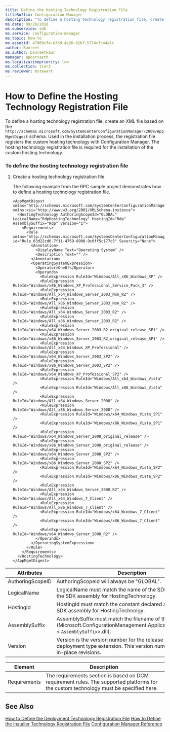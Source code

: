 ```yaml
---
title: Define the Hosting Technology Registration File
titleSuffix: Configuration Manager
description: "To define a hosting technology registration file, create an XML file based on the http://schemas.microsoft.com/SystemCenterConfigurationManager/2009/AppMgmtDigest schema. This file registers the custom hosting technology with Configuration Manager."
ms.date: 09/20/2016
ms.subservice: sdk
ms.service: configuration-manager
ms.topic: how-to
ms.assetid: 47960cf4-e7dd-4e26-92b7-5774cfc44a1c
author: Banreet
ms.author: banreetkaur
manager: apoorvseth
ms.localizationpriority: low
ms.collection: tier3
ms.reviewer: mstewart
---
```

# How to Define the Hosting Technology Registration File
To define a hosting technology registration file, create an XML file based on the `http://schemas.microsoft.com/SystemCenterConfigurationManager/2009/AppMgmtDigest` schema. Used in the installation process, the registration file registers the custom hosting technology with Configuration Manager.  The hosting technology registration file is required for the installation of the custom hosting technology.

### To define the hosting technology registration file

1.  Create a hosting technology registration file.

     The following example from the RPC sample project demonstrates how to define a hosting technology registration file.

    ```
    <AppMgmtDigest xmlns="http://schemas.microsoft.com/SystemCenterConfigurationManager/2009/AppMgmtDigest" xmlns:xsi="http://www.w3.org/2001/XMLSchema-instance">
      <HostingTechnology AuthoringScopeId="GLOBAL" LogicalName="RdpHostingTechnology" HostingId="Rdp" AssemblySuffix="Rdp" Version="1">
        <Requirements>
          <Rule xmlns="http://schemas.microsoft.com/SystemsCenterConfigurationManager/2009/06/14/Rules" id="Rule_63d22cd6-7f11-4769-8900-9c0ff5c177c5" Severity="None">
            <Annotation>
              <DisplayName Text="Operating System" />
              <Description Text="" />
            </Annotation>
            <OperatingSystemExpression>
              <Operator>OneOf</Operator>
              <Operands>
                <RuleExpression RuleId="Windows/All_x86_Windows_XP" />
                <RuleExpression RuleId="Windows/x86_Windows_XP_Professional_Service_Pack_3" />
                <RuleExpression RuleId="Windows/All_x64_Windows_Server_2003_Non_R2" />
                <RuleExpression RuleId="Windows/All_x86_Windows_Server_2003_Non_R2" />
                <RuleExpression RuleId="Windows/All_x64_Windows_Server_2003_R2" />
                <RuleExpression RuleId="Windows/All_x86_Windows_Server_2003_R2" />
                <RuleExpression RuleId="Windows/x64_Windows_Server_2003_R2_original_release_SP1" />
                <RuleExpression RuleId="Windows/x86_Windows_Server_2003_R2_original_release_SP1" />
                <RuleExpression RuleId="Windows/All_x64_Windows_XP_Professional" />
                <RuleExpression RuleId="Windows/x64_Windows_Server_2003_SP2" />
                <RuleExpression RuleId="Windows/x86_Windows_Server_2003_SP2" />
                <RuleExpression RuleId="Windows/x64_Windows_XP_Professional_SP2" />
                <RuleExpression RuleId="Windows/All_x64_Windows_Vista" />
                <RuleExpression RuleId="Windows/All_x86_Windows_Vista" />
                <RuleExpression RuleId="Windows/All_x64_Windows_Server_2008" />
                <RuleExpression RuleId="Windows/All_x86_Windows_Server_2008" />
                <RuleExpression RuleId="Windows/x64_Windows_Vista_SP1" />
                <RuleExpression RuleId="Windows/x86_Windows_Vista_SP1" />
                <RuleExpression RuleId="Windows/x64_Windows_Server_2008_original_release" />
                <RuleExpression RuleId="Windows/x86_Windows_Server_2008_original_release" />
                <RuleExpression RuleId="Windows/x64_Windows_Server_2008_SP2" />
                <RuleExpression RuleId="Windows/x86_Windows_Server_2008_SP2" />
                <RuleExpression RuleId="Windows/x64_Windows_Vista_SP2" />
                <RuleExpression RuleId="Windows/x86_Windows_Vista_SP2" />
                <RuleExpression RuleId="Windows/All_x64_Windows_Server_2008_R2" />
                <RuleExpression RuleId="Windows/All_x64_Windows_7_Client" />
                <RuleExpression RuleId="Windows/All_x86_Windows_7_Client" />
                <RuleExpression RuleId="Windows/x64_Windows_7_Client" />
                <RuleExpression RuleId="Windows/x86_Windows_7_Client" />
                <RuleExpression RuleId="Windows/x64_Windows_Server_2008_R2" />
              </Operands>
            </OperatingSystemExpression>
          </Rule>
        </Requirements>
      </HostingTechnology>
    </AppMgmtDigest>
    ```

|Attributes|Description|
|----------------|-----------------|
|AuthoringScopeID|AuthoringScopeId will always be "GLOBAL".|
|LogicalName|LogicalName must match the name of the SDK class created in the SDK assembly for HostingTechnology.|
|HostingId|HostingId must match the constant declared and used in the SDK assembly for HostingTechnolgy.|
|AssemblySuffix|AssemblySuffix must match the filename of the SDK assembly (Microsoft.ConfigurationManagement.ApplicationManagement.< `AssemblySuffix`>.dll).|
|Version|Version is the version number for the release of the deployment type extension. This version number is used for in-place revisions.|

|Element|Description|
|-------------|-----------------|
|Requirements|The requirements section is based on DCM requirement rules.  The supported platforms for the custom technology must be specified here.|

## See Also
 [How to Define the Deployment Technology Registration File](../../develop/apps/how-to-define-the-deployment-technology-registration-file.md)
 [How to Define the Installer Technology Registration File](../../develop/apps/how-to-define-the-installer-technology-registration-file.md)
 [Configuration Manager Reference](../../develop/reference/configuration-manager-reference.md)
